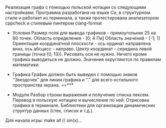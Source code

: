 Реализация графа с помощью польской нотации со следующими настройками. Программа разработана на языке Си, в структурном стиле и работает из терминала, а также протестирована анализатором cppcheck и стилевым линтером clang-format

* Условия
Размер поля для вывода графиков - прямоугольник 25 на 80 точек.
Область определения - [0; 4 Пи]
Область значений - [-1; 1]
Ориентация координатной плоскости - ось ординат направлена вниз, ось абсцисс - направо.
Центр координат - середина левой границы (точка {0, 13}).
Рисовать оси не нужно.
Ничего кроме графика выводиться не должно.
Значения округляются по правилам математики.

* Графика
График должен быть выведен с помощью знаков "Звездочек" для линии графика и "." для всего остального пространства экрана. ==***

* Модули
Разбор строки выражения и получение списка лексем.
Перевод в польскую нотацию и вычисление по ней.
Отрисовка графика в терминале.
Библиотеки для организации динамических структур данных (стек, список и т.д.).

Для начала игры:
    make all
    // sin(x)...